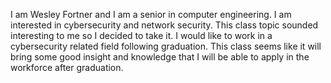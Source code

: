 I am Wesley Fortner and I am a senior in computer engineering. I am interested in cybersecurity and network security. This class topic sounded interesting to me so I decided to take it. I would like to work in a cybersecurity related field following graduation. This class seems like it will bring some good insight and knowledge that I will be able to apply in the workforce after graduation.

